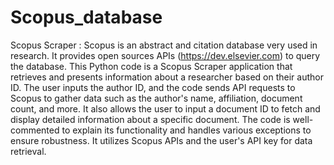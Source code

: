 # Scopus_database
Scopus Scraper : Scopus is an abstract and citation database very used in research.
It provides open sources APIs (https://dev.elsevier.com) to query the database.
This Python code is a Scopus Scraper application that retrieves and presents information about a researcher based on their author ID.
The user inputs the author ID, and the code sends API requests to Scopus to gather data such as the author's name, affiliation, document count, and more.
It also allows the user to input a document ID to fetch and display detailed information about a specific document.
The code is well-commented to explain its functionality and handles various exceptions to ensure robustness. 
It utilizes Scopus APIs and the user's API key for data retrieval.
